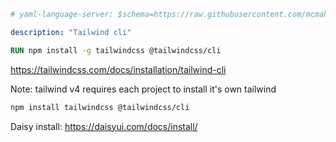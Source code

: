 ```yaml
# yaml-language-server: $schema=https://raw.githubusercontent.com/mcmah309/containeryard/master/src/schemas/yard-module-schema.json

description: "Tailwind cli"
```
```Dockerfile
RUN npm install -g tailwindcss @tailwindcss/cli
```

https://tailwindcss.com/docs/installation/tailwind-cli

Note: tailwind v4 requires each project to install it's own tailwind
```bash
npm install tailwindcss @tailwindcss/cli
```

Daisy install: https://daisyui.com/docs/install/

